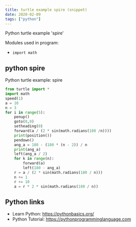 ```yaml
---
title: turtle example spire (snippet)
date: 2020-02-09
tags: ["python"]
---
```

Python turtle example 'spire'


Modules used in program: 
* `import math`

## python spire

Python turtle example: spire

```python
from turtle import *
import math
speed(1)
a = 10
n = 3
for i in range(5):
    penup()
    goto(0,0)
    setheading(0)
    forward(a / (2 * sin(math.radians(180 /n))))
    print(position())
    pendown()
    ang_a = 180 - (180 * (n - 2)) / n
    print(ang_a)
    left(ang_a / 2)
    for k in range(n):
        forward(a)
        left(180 - ang_a)
    r = a / (2 * sin(math.radians(180 / n)))
    n += 1
    r += 10
    a = r * 2 * sin(math.radians(180 / n))


```

## Python links

- Learn Python: https://pythonbasics.org/
- Python Tutorial: https://pythonprogramminglanguage.com
